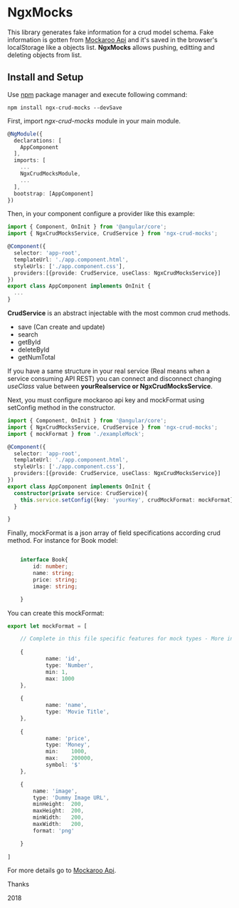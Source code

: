 # NgxMocks

This library generates fake information for a crud model schema. Fake information is gotten from [Mockaroo Api](https://www.mockaroo.com/api/docs) and it's saved in the browser's localStorage like a objects list. **NgxMocks** allows pushing, editting and deleting objects from list.


## Install and Setup

Use [npm](https://www.npmjs.com/search?q=ng2-typeahead) package manager and execute following command:

`npm install ngx-crud-mocks --devSave`

First, import *ngx-crud-mocks* module in your main module.

```typescript
@NgModule({
  declarations: [
    AppComponent
  ],
  imports: [
    ...
    NgxCrudMocksModule,
    ...
  ],
  bootstrap: [AppComponent]
})
```

Then, in your component configure a provider like this example:

```typescript
import { Component, OnInit } from '@angular/core';
import { NgxCrudMocksService, CrudService } from 'ngx-crud-mocks';

@Component({
  selector: 'app-root',
  templateUrl: './app.component.html',
  styleUrls: ['./app.component.css'],
  providers:[{provide: CrudService, useClass: NgxCrudMocksService}]
})
export class AppComponent implements OnInit {
  ...
}  
```

**CrudService** is an abstract injectable with the most common crud methods.
* save (Can create and update)
* search
* getById
* deleteById
* getNumTotal

If you have a same structure in your real service (Real means when a service consuming API REST) you can connect and disconnect changing *useClass* value between **yourRealservice or NgxCrudMocksService**.


Next, you must configure mockaroo api key and mockFormat using setConfig method in the constructor.



```typescript
import { Component, OnInit } from '@angular/core';
import { NgxCrudMocksService, CrudService } from 'ngx-crud-mocks';
import { mockFormat } from './exampleMock';

@Component({
  selector: 'app-root',
  templateUrl: './app.component.html',
  styleUrls: ['./app.component.css'],
  providers:[{provide: CrudService, useClass: NgxCrudMocksService}]
})
export class AppComponent implements OnInit {
  constructor(private service: CrudService){
    this.service.setConfig({key: 'yourKey', crudMockFormat: mockFormat});
  }

}  
```

Finally, mockFormat is a json array of field specifications according crud method. For instance for Book model:
```typescript

    interface Book{
        id: number;
        name: string;
        price: string;
        image: string;

    }

```

You can create this mockFormat:

```typescript
export let mockFormat = [

	// Complete in this file specific features for mock types - More information in https://www.mockaroo.com/api/docs
 
	{
			name: 'id',
			type: 'Number',
			min: 1,
			max: 1000
	},
 
	{
			name: 'name',
			type: 'Movie Title',
	},
 
	{
			name: 'price',
			type: 'Money',
			min:	1000,
            max:	200000,
            symbol:	'$'
	},

	{
		name: 'image',
		type: 'Dummy Image URL',
		minHeight:	200,
		maxHeight:	200,
		minWidth:	200,
		maxWidth:	200,
		format: 'png'

	}
 
]

```
For more details go to [Mockaroo Api](https://www.mockaroo.com/api/docs). 


Thanks

2018